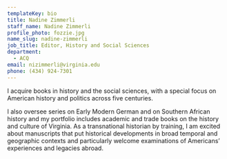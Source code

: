 ```yaml
---
templateKey: bio
title: Nadine Zimmerli
staff_name: Nadine Zimmerli
profile_photo: fozzie.jpg
name_slug: nadine-zimmerli
job_title: Editor, History and Social Sciences
department:
  - ACQ
email: nizimmerli@virginia.edu
phone: (434) 924-7301
---
```

I acquire books in history and the social sciences, with a special focus on American history and politics across five centuries.</p><p> I also oversee series on Early Modern German and on Southern African history and my portfolio includes academic and trade books on the history and culture of Virginia. As a transnational historian by training, I am excited about manuscripts that put historical developments in broad temporal and geographic contexts and particularly welcome examinations of Americans’ experiences and legacies abroad.